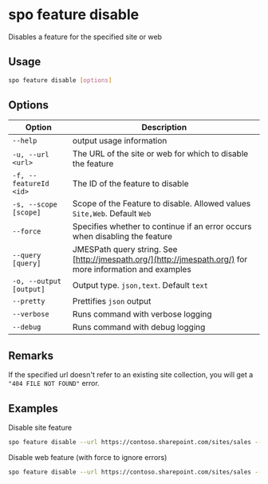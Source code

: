 # spo feature disable

Disables a feature for the specified site or web

## Usage

```sh
spo feature disable [options]
```

## Options

Option|Description
------|-----------
`--help`|output usage information
`-u, --url <url>`|The URL of the site or web for which to disable the feature
`-f, --featureId <id>`|The ID of the feature to disable
`-s, --scope [scope]`|Scope of the Feature to disable. Allowed values `Site,Web`. Default `Web`
`--force`|Specifies whether to continue if an error occurs when disabling the feature
`--query [query]`|JMESPath query string. See [http://jmespath.org/](http://jmespath.org/) for more information and examples
`-o, --output [output]`|Output type. `json,text`. Default `text`
`--pretty`|Prettifies `json` output
`--verbose`|Runs command with verbose logging
`--debug`|Runs command with debug logging

## Remarks

If the specified url doesn't refer to an existing site collection, you will get a `"404 FILE NOT FOUND"` error.

## Examples

Disable site feature

```sh
spo feature disable --url https://contoso.sharepoint.com/sites/sales --featureId 915c240e-a6cc-49b8-8b2c-0bff8b553ed3 --scope Site
```

Disable web feature (with force to ignore errors)

```sh
spo feature disable --url https://contoso.sharepoint.com/sites/sales --featureId 00bfea71-5932-4f9c-ad71-1557e5751100 --scope Web --force
```
